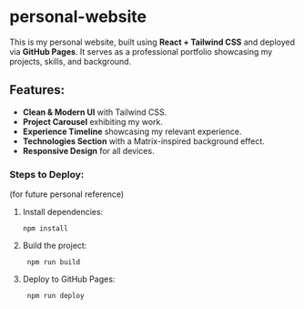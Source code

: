 # personal-website

This is my personal website, built using **React + Tailwind CSS** and deployed via **GitHub Pages**. 
It serves as a professional portfolio showcasing my projects, skills, and background.

## Features:
- **Clean & Modern UI** with Tailwind CSS.
- **Project Carousel** exhibiting my work.
- **Experience Timeline** showcasing my relevant experience.
- **Technologies Section** with a Matrix-inspired background effect.
- **Responsive Design** for all devices.


### Steps to Deploy:
(for future personal reference)
1. Install dependencies:
   ```
   npm install
   ```
2. Build the project:
   ```
    npm run build
   ```
4. Deploy to GitHub Pages:
   ```
    npm run deploy
   ```
